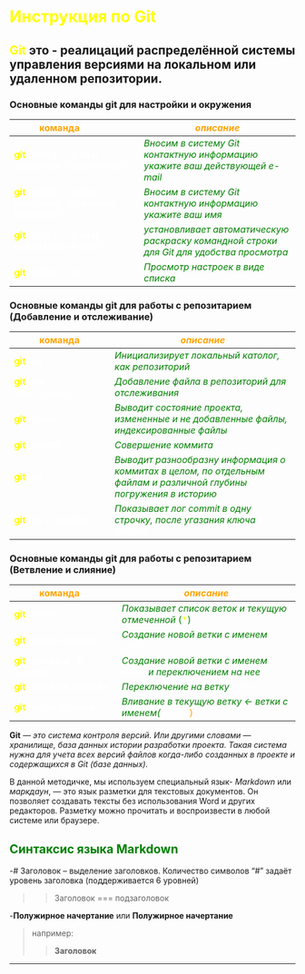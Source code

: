 # <span style="color:yellow"> __Инструкция по Git__<div>

## <span style="color:yellow">__Git__</span> это - реалицаций распределённой системы управления версиями на локальном или удаленном репозитории.

### Основные команды git для настройки и окружения
|<span style="color:orange"><div style="width:160px"> __команда__ </div></span>      |<span style="color:orange">*описание*</span>
|                -                |                 -                                       |
|<span style="color:yellow"> __git__ <span style="color:white"> __config__<span style="color:white">  __--global user.email "[valid-email]”__</span>|<span style="color:green">*Вносим в систему Git контактную информацию укажите ваш действующей e-mail* </span>|
|<span style="color:yellow"> __git__ <span style="color:white"> __config__<span style="color:white">  __--global user.name  “[firstname lastname]”__</span>|<span style="color:green">*Вносим в систему Git контактную информацию укажите ваш имя* </span>|
|<span style="color:yellow"> __git__ <span style="color:white"> __config__<span style="color:white">  __--global --global color.ui auto”__</span>|<span style="color:green">*установливает автоматическую раскраску командной строки для Git для удобства просмотра* </span>|
|<span style="color:yellow"> __git__ <span style="color:white"> __config__<span style="color:white">  __--list__</span>|<span style="color:green">*Просмотр настроек в виде списка* </span>|
### Основные команды git для работы с репозитарием (Добавление и отслеживание)
|<span style="color:orange"><div style="width:160px"> __команда__ </div></span>      |<span style="color:orange">*описание*</span>
|                -                |                 -                                       |
|<span style="color:yellow"> __git__ <span style="color:white"> __init__</span>|<span style="color:green">*Инициализирует локальный католог, как  репозиторий*</span>|
|<span style="color:yellow"> __git__   <span style="color:white">__add__ <span style="color:white"> *<имя_файла>* |<span style="color:green">*Добавление файла в репозиторий для отслеживания* </span>|
|<span style="color:yellow"> __git__   <span style="color:white"> __status__</span>|<span style="color:green">*Выводит состояние проекта, измененные и не добавленные файлы, индексированные файлы*</span>|
|<span style="color:yellow"> __git__   <span style="color:white"> __commit__</span>|<span style="color:green">*Совершение коммита*</span>|
|<span style="color:yellow"> __git__<span style="color:white"> __log__</span>|<span style="color:green">*Выводит разнообразну информация о коммитах в целом, по отдельным файлам и различной глубины погружения в историю*</span>|
|<span style="color:yellow"> __git__ <span style="color:white"> __log__<span style="color:white"> __--oneline__</span>|<span style="color:green">*Показывает лог  commit в одну строчку, после угазания ключа <span style="color:white">__--oneline__* </span>|

### Основные команды git для работы с репозитарием (Ветвление и слияние)
|<span style="color:orange"><div style="width:160px"> __команда__ </div></span>      |<span style="color:orange">*описание*</span>
|                -                |                 -                                       |
|<span style="color:yellow"> __git__ <span style="color:white"> __branch__</span>|<span style="color:green">*Показывает список веток и текущую отмеченной* (<span style="color:yellow">\*</span>) |
|<span style="color:yellow"> __git__ <span style="color:white"> __branch__<span style="color:white">  __\<name>__</span>|<span style="color:green">*Создание новой ветки с именем <span style="color:white">name* </span>|
|<span style="color:yellow"> __git__ <span style="color:white"> __checkout__<span style="color:white">  __-b \<name>__</span>|<span style="color:green">*Создание новой ветки с именем <span style="color:white">name* <span style="color:green">*и переключением на нее*|
|<span style="color:yellow"> __git__ <span style="color:white"> __checkout__<span style="color:white">  __\<name>__</span>|<span style="color:green">*Переключение на ветку <span style="color:white">name* |
|<span style="color:yellow"> __git__ <span style="color:white"> __merge__<span style="color:white">  __\<name>__</span>|<span style="color:green">*Вливание в текущую ветку <- ветки с именем( <span style="color:white">name* <span style="color:orange">)|

**Git** — *это система контроля версий. Или другими словами — хранилище, база данных истории разработки проекта. Такая система нужна для учета всех версий файлов когда-либо созданных в проекте и содержащихся в Git (базе данных).*

В данной методичке, мы используем специальный язык- *Markdown*
или *маркдаун*, — это язык разметки для текстовых документов. Он позволяет создавать тексты без использования Word и других редакторов. Разметку можно прочитать и воспроизвести в любой системе или браузере.


## <span style="color:green"> Синтаксис языка Markdown


-#  Заголовок – выделение заголовков. Количество символов “#” задаёт уровень заголовка (поддерживается 6 уровней)















>>Заголовок
 ===
 подзаголовок

 -**Полужирное начертание** или __Полужирное начертание__
 >например:
 >>**Заголовок**
 ___
